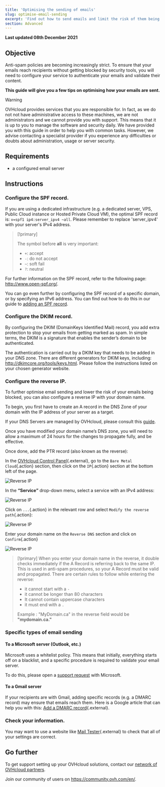 ```yaml
---
title: 'Optimising the sending of emails'
slug: optimise-email-sending
excerpt: 'Find out how to send emails and limit the risk of them being marked as spam'
section: Advanced
---
```


**Last updated 08th December 2021**

## Objective

Anti-spam policies are becoming increasingly strict. To ensure that your emails reach recipients without getting blocked by security tools, you will need to configure your service to authenticate your emails and validate their content.

**This guide will give you a few tips on optimising how your emails are sent.**

> [!warning]
>
> OVHcloud provides services that you are responsible for. In fact, as we do not not have administrative access to these machines, we are not administrators and we cannot provide you with support. This means that it is up to you to manage the software and security daily. 
We have provided you with this guide in order to help you with common tasks. However, we advise contacting a specialist provider if you experience any difficulties or doubts about administration, usage or server security.
>

## Requirements

- a configured email server

## Instructions

### Configure the SPF record.

If you are using a dedicated infrastructure (e.g. a dedicated server, VPS, Public Cloud instance or Hosted Private Cloud VM), the optimal SPF record is: `v=spf1 ip4:server_ipv4 ~all`. Please remember to replace 'server_ipv4' with your server's IPv4 address.

> [!primary]
>
> The symbol before **all** is very important:
>
> - `+`: accept
> - `-`: do not accept
> - `~`: soft fail
> - `?`: neutral
>

For further information on the SPF record, refer to the following page: <http://www.open-spf.org/>.

You can go even further by configuring the SPF record of a specific domain, or by specifying an IPv6 address. You can find out how to do this in our guide to [adding an SPF record](https://docs.ovh.com/gb/en/domains/web_hosting_the_spf_record/).

### Configure the DKIM record.

By configuring the DKIM (DomainKeys Identified Mail) record, you add extra protection to stop your emails from getting marked as spam. In simple terms, the DKIM is a signature that enables the sender’s domain to be authenticated.

The authentication is carried out by a DKIM key that needs to be added in your DNS zone. There are different generators for DKIM keys, including: <http://dkimcore.org/tools/keys.html>. Please follow the instructions listed on your chosen generator website.

### Configure the reverse IP.

To further optimise email sending and lower the risk of your emails being blocked, you can also configure a reverse IP with your domain name.

To begin, you first have to create an A record in the DNS Zone of your domain with the IP address of your server as a target.

If your DNS Servers are managed by OVHcloud, please consult this [guide](https://docs.ovh.com/ie/en/domains/web_hosting_how_to_edit_my_dns_zone/#instructions).

Once you have modified your domain name’s DNS zone, you will need to allow a maximum of 24 hours for the changes to propagate fully, and be effective.

Once done, add the PTR record (also known as the reverse):

In the [OVHcloud Control Panel](https://www.ovh.com/auth/?action=gotomanager&from=https://www.ovh.ie/&ovhSubsidiary=ie){.external}, go to the `Bare Metal Cloud`{.action} section, then click on the `IP`{.action} section at the bottom left of the page.

![Reverse IP](images/ipsection.png)

In the **“Service”** drop-down menu, select a service with an IPv4 address:

![Reverse IP](images/servicedropmenu.png)

Click on `...`{.action} in the relevant row and select `Modify the reverse path`{.action}:

![Reverse IP](images/setreversedns.png)

Enter your domain name on the `Reverse DNS` section and click on `Confirm`{.action}

![Reverse IP](images/enterreverse.png)

> [!primary]
> When you enter your domain name in the reverse, it double checks immediately if the A Record is referring back to the same IP. This is used in anti-spam procedures, so your A Record must be  valid and propagated. There are certain rules to follow while entering the reverse:
> 
>  - it cannot start with a `-`
>  - it cannot be longer than 80 characters
>  - It cannot contain uppercase characters
>  - it must end with a `.`
>
> Example : "MyDomain.ca" in the reverse field would be **"mydomain.ca."**
>

### Specific types of email sending

#### To a Microsoft server (Outlook, etc.)
 
Microsoft uses a whitelist policy. This means that initially, everything starts off on a blacklist, and a specific procedure is required to validate your email server.

To do this, please open a [support request](https://support.microsoft.com/en-us/getsupport?oaspworkflow=start_1.0.0.0&wfname=capsub&productkey=edfsmsbl3&ccsid=6364926882037750656) with Microsoft. 

#### To a Gmail server

If your recipients are with Gmail, adding specific records (e.g. a DMARC record) may ensure that emails reach them. Here is a Google article that can help you with this: [Add a DMARC record](https://support.google.com/a/answer/2466563?hl=en){.external}.

### Check your information.

You may want to use a website like [Mail Tester](http://www.mail-tester.com/){.external} to check that all of your settings are correct.


## Go further

To get support setting up your OVHcloud solutions, contact our [network of OVHcloud partners](https://partner.ovhcloud.com/en-ie/directory/).

Join our community of users on <https://community.ovh.com/en/>.
